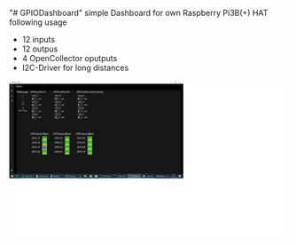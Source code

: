 "# GPIODashboard" 
simple Dashboard for own Raspberry Pi3B(+) HAT following usage
- 12 inputs
- 12 outpus
- 4 OpenCollector oputputs
- I2C-Driver for long distances

![Screenshot](GPIODashboard.png)
